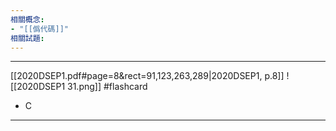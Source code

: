 ```yaml
---
相關概念: 
- "[[僞代碼]]"
相關試題:
---
```


---
[[2020DSEP1.pdf#page=8&rect=91,123,263,289|2020DSEP1, p.8]]
![[2020DSEP1 31.png]]
 #flashcard 
- C
---
<!--ID: 1730779830542-->
